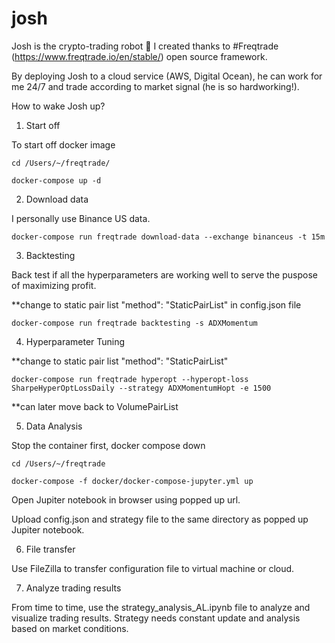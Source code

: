 # josh

Josh is the crypto-trading robot 🤖 I created thanks to #Freqtrade (https://www.freqtrade.io/en/stable/) open source framework. 

By deploying Josh to a cloud service (AWS, Digital Ocean), he can work for me 24/7 and trade according to market signal (he is so hardworking!). 

How to wake Josh up?

1. Start off 

To start off docker image 
```
cd /Users/~/freqtrade/

docker-compose up -d
```

2. Download data

I personally use Binance US data.
```
docker-compose run freqtrade download-data --exchange binanceus -t 15m
```
3. Backtesting

Back test if all the hyperparameters are working well to serve the puspose of maximizing profit.

**change to static pair list "method": "StaticPairList" in config.json file
```
docker-compose run freqtrade backtesting -s ADXMomentum
```

4. Hyperparameter Tuning

**change to static pair list "method": "StaticPairList"
```
docker-compose run freqtrade hyperopt --hyperopt-loss SharpeHyperOptLossDaily --strategy ADXMomentumHopt -e 1500
```
**can later move back to VolumePairList

5. Data Analysis

Stop the container first, docker compose down
```
cd /Users/~/freqtrade

docker-compose -f docker/docker-compose-jupyter.yml up
```
Open Jupiter notebook in browser using popped up url.

Upload config.json and strategy file to the same directory as popped up Jupiter notebook.


6. File transfer

Use FileZilla to transfer configuration file to virtual machine or cloud.


7. Analyze trading results

From time to time, use the strategy_analysis_AL.ipynb file to analyze and visualize trading results. Strategy needs constant update and analysis based on market conditions.
